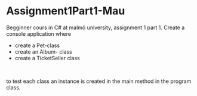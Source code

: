 # Assignment1Part1-Mau
Begginner cours in C# at malmö university, assignment 1 part 1.
Create a console application where
- create a Pet-class
- create an Album- class
- create a TicketSeller class
<br>

to test each class an instance is created in the main method in the program class. 

